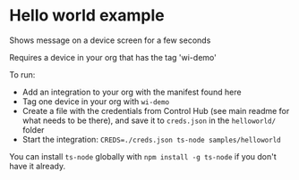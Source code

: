 
# Hello world example

Shows message on a device screen for a few seconds

Requires a device in your org that has the tag 'wi-demo'

To run:
  - Add an integration to your org with the manifest found here
  - Tag one device in your org with `wi-demo`
  - Create a file with the credentials from Control Hub (see main readme for what needs to be there),
  and save it to `creds.json` in the `helloworld/` folder
  - Start the integration:
  `CREDS=./creds.json ts-node samples/helloworld`

You can install `ts-node` globally with `npm install -g ts-node` if you don't have it already.
